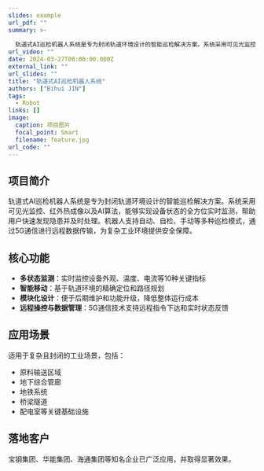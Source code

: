 ```yaml
---
slides: example
url_pdf: ""
summary: >-
  
  轨道式AI巡检机器人系统是专为封闭轨道环境设计的智能巡检解决方案。系统采用可见光监控、红外热成像以及AI算法，能够实现设备状态的全方位实时监测，帮助用户快速发现隐患并及时处理。机器人支持自动、自检、手动等多种巡检模式，通过5G通信进行远程数据传输，为复杂工业环境提供安全保障
url_video: ""
date: 2024-03-27T00:00:00.000Z
external_link: ""
url_slides: ""
title: "轨道式AI巡检机器人系统"
authors: ["Bihui JIN"]
tags:
  - Robot
links: []
image:
  caption: 项目图片
  focal_point: Smart
  filename: feature.jpg
url_code: ""
---
```

## 项目简介

轨道式AI巡检机器人系统是专为封闭轨道环境设计的智能巡检解决方案。系统采用可见光监控、红外热成像以及AI算法，能够实现设备状态的全方位实时监测，帮助用户快速发现隐患并及时处理。机器人支持自动、自检、手动等多种巡检模式，通过5G通信进行远程数据传输，为复杂工业环境提供安全保障。

## 核心功能

- **多状态监测**：实时监控设备外观、温度、电流等10种关键指标
- **智能移动**：基于轨道环境的精确定位和路径规划
- **模块化设计**：便于后期维护和功能升级，降低整体运行成本
- **远程操控与数据管理**：5G通信技术支持远程指令下达和实时状态反馈

## 应用场景

适用于复杂且封闭的工业场景，包括：
- 原料输送区域
- 地下综合管廊
- 地铁系统
- 桥梁隧道
- 配电室等关键基础设施

## 落地客户

宝钢集团、华能集团、海通集团等知名企业已广泛应用，并取得显著效果。